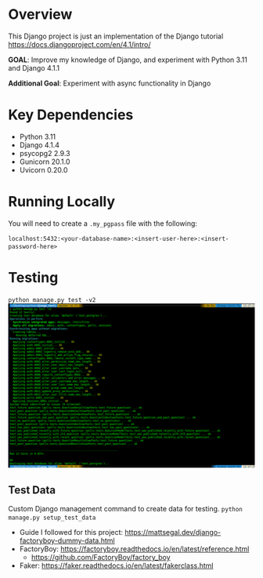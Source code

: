 # Overview
This Django project is just an implementation of the Django tutorial https://docs.djangoproject.com/en/4.1/intro/

**GOAL**: Improve my knowledge of Django, and experiment with Python 3.11 and Django 4.1.1

**Additional Goal**: Experiment with async functionality in Django

# Key Dependencies
* Python 3.11
* Django 4.1.4
* psycopg2 2.9.3
* Gunicorn 20.1.0
* Uvicorn 0.20.0

# Running Locally
You will need to create a `.my_pgpass` file with the following:
```text
localhost:5432:<your-database-name>:<insert-user-here>:<insert-password-here>
```

# Testing

`python manage.py test -v2`
![img.png](readme_data/img.png)

## Test Data
Custom Django management command to create data for testing.
`python manage.py setup_test_data`

* Guide I followed for this project:  https://mattsegal.dev/django-factoryboy-dummy-data.html
* FactoryBoy: https://factoryboy.readthedocs.io/en/latest/reference.html
  * https://github.com/FactoryBoy/factory_boy
* Faker: https://faker.readthedocs.io/en/latest/fakerclass.html